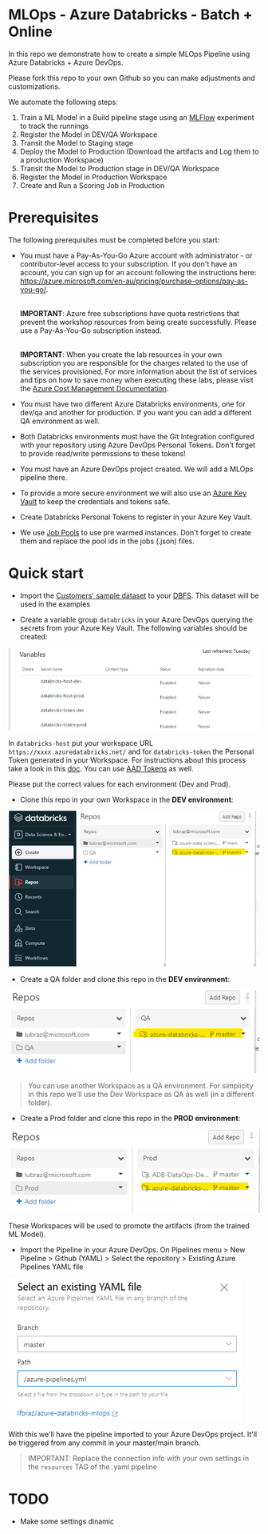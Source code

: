 # MLOps - Azure Databricks - Batch + Online

In this repo we demonstrate how to create a simple MLOps Pipeline using Azure Databricks + Azure DevOps. 

Please fork this repo to your own Github so you can make adjustments and customizations.

We automate the following steps:

1. Train a ML Model in a Build pipeline stage using an [MLFlow](https://mlflow.org/) experiment to track the runnings
2. Register the Model in DEV/QA Workspace
3. Transit the Model to Staging stage
4. Deploy the Model to Production (Download the artifacts and Log them to a production Workspace)
5. Transit the Model to Production stage in DEV/QA Workspace
6. Register the Model in Production Workspace
7. Create and Run a Scoring Job in Production

# Prerequisites

The following prerequisites must be completed before you start:

* You must have a Pay-As-You-Go Azure account with administrator - or contributor-level access to your subscription. If you don't have an account, you can sign up for an account following the instructions here: https://azure.microsoft.com/en-au/pricing/purchase-options/pay-as-you-go/.

    <br>**IMPORTANT**: Azure free subscriptions have quota restrictions that prevent the workshop resources from being create successfully. Please use a Pay-As-You-Go subscription instead.

    <br>**IMPORTANT**: When you create the lab resources in your own subscription you are responsible for the charges related to the use of the services provisioned. For more information about the list of services and tips on how to save money when executing these labs, please visit the [Azure Cost Management Documentation](https://docs.microsoft.com/en-us/azure/cost-management-billing/cost-management-billing-overview#:~:text=%20Understand%20Azure%20Cost%20Management%20%201%20Plan,the%20Azure%20Cost%20Management%20%20Billing...%20More%20).

* You must have two different Azure Databricks environments, one for dev/qa and another for production. If you want you can add a different QA environment as well.

* Both Databricks environments must have the Git Integration configured with your repository using Azure DevOps Personal Tokens. Don't forget to provide read/write permissions to these tokens!

* You must have an Azure DevOps project created. We will add a MLOps pipeline there.
  
* To provide a more secure environment we will also use an [Azure Key Vault](https://docs.microsoft.com/en-us/azure/key-vault/general/basic-concepts) to keep the credentials and tokens safe.

* Create Databricks Personal Tokens to register in your Azure Key Vault.

* We use [Job Pools](https://docs.microsoft.com/en-us/azure/databricks/clusters/instance-pools/) to use pre warmed instances. Don't forget to create them and replace the pool ids in the jobs (.json) files.

# Quick start

- Import the [Customers' sample dataset](./dataset/Customer/) to your [DBFS](https://docs.microsoft.com/en-us/azure/databricks/data/databricks-file-system). This dataset will be used in the examples

- Create a variable group `databricks` in your Azure DevOps querying the secrets from your Azure Key Vault. The following variables should be created:

![](/images/akv-variables.png)

In `databricks-host` put your workspace URL `https://xxxx.azuredatabricks.net/` and for `databricks-token` the Personal Token generated in your Workspace. For instructions about this process take a look in this [doc](https://docs.microsoft.com/en-us/azure/databricks/administration-guide/access-control/tokens). You can use [AAD Tokens](https://docs.microsoft.com/en-us/azure/databricks/dev-tools/api/latest/aad/) as well.

Please put the correct values for each environment (Dev and Prod).

- Clone this repo in your own Workspace in the **DEV environment**:

![](/images/clone-in-your-workspace.png)

- Create a QA folder and clone this repo in the **DEV environment**:

![](/images/clone-in-QA-folder.png)

> You can use another Workspace as a QA environment. For simplicity in this repo we'll use the Dev Workspace as QA as well (in a different folder).

- Create a Prod folder and clone this repo in the **PROD environment**:

![](/images/clone-in-PROD-folder.png)

These Workspaces will be used to promote the artifacts (from the trained ML Model).

- Import the Pipeline in your Azure DevOps. On Pipelines menu > New Pipeline > Github (YAML) > Select the repository > Existing Azure Pipelines YAML file

![](/images/import-yaml.png)

With this we'll have the pipeline imported to your Azure DevOps project. It'll be triggered from any commit in your master/main branch.

> IMPORTANT: Replace the connection info with your own settings in the `resources` TAG of the .yaml pipeline

# TODO

- Make some settings dinamic
